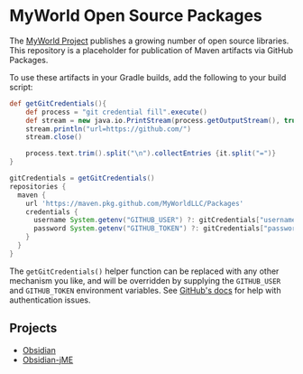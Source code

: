 # MyWorld Open Source Packages
The [MyWorld Project](https://myworldvw.com) publishes a growing number of open source libraries. This repository is a placeholder for publication of Maven artifacts
via GitHub Packages.

To use these artifacts in your Gradle builds, add the following to your build script:
```groovy
def getGitCredentials(){
    def process = "git credential fill".execute()
    def stream = new java.io.PrintStream(process.getOutputStream(), true)
    stream.println("url=https://github.com/")
    stream.close()

    process.text.trim().split("\n").collectEntries {it.split("=")}
}

gitCredentials = getGitCredentials()
repositories {
  maven {
    url 'https://maven.pkg.github.com/MyWorldLLC/Packages'
    credentials {
      username System.getenv("GITHUB_USER") ?: gitCredentials["username"]
      password System.getenv("GITHUB_TOKEN") ?: gitCredentials["password"]
    }
  }
}
```

The `getGitCredentials()` helper function can be replaced with any other mechanism you like, and will be overridden by supplying the 
`GITHUB_USER` and `GITHUB_TOKEN` environment variables. See 
[GitHub's docs](https://docs.github.com/en/packages/learn-github-packages/introduction-to-github-packages#authenticating-to-github-packages)
for help with authentication issues.

## Projects

- [Obsidian](https://github.com/MyWorldLLC/Obsidian)
- [Obsidian-jME](https://github.com/MyWorldLLC/Obsidian-jME)
